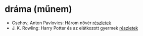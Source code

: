 # dráma (műnem)

- Csehov, Anton Pavlovics: Három nővér [részletek](_details/Csehov%2C%20Anton%20Pavlovics.md#id_1420)
- J. K. Rowling: Harry Potter és az elátkozott gyermek [részletek](_details/J.%20K.%20Rowling.md#id_1459)